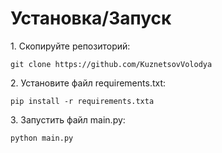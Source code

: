 <h1>Установка/Запуск</h1>
1. Скопируйте репозиторий:
<pre><code>git clone https://github.com/KuznetsovVolodya</code></pre>
2. Установите файл requirements.txt:
<pre><code>pip install -r requirements.txta</code></pre>
3. Запустить файл main.py:
<pre><code>python main.py</code></pre>

